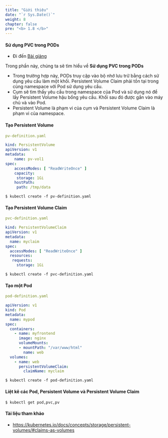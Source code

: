 ```yaml
---
title: "Giới thiệu"
date: "`r Sys.Date()`"
weight: 8
chapter: false
pre: "<b> 1.8 </b>"
---
```


#### Sử dụng PVC trong PODs

  - Đi đến [Bài giảng](https://kodekloud.com/topic/using-pvc-in-pods/)

Trong phần này, chúng ta sẽ tìm hiểu về **Sử dụng PVC trong PODs**

- Trong trường hợp này, PODs truy cập vào bộ nhớ lưu trữ bằng cách sử dụng yêu cầu làm một khối. Persistent Volume Claim phải tồn tại trong cùng namespace với Pod sử dụng yêu cầu.
- Cụm sẽ tìm thấy yêu cầu trong namespace của Pod và sử dụng nó để lấy Persistent Volume hậu bổng yêu cầu. Khối sau đó được gắn vào máy chủ và vào Pod.
- Persistent Volume là phạm vi của cụm và Persistent Volume Claim là phạm vi của namespace.

#### Tạo Persistent Volume

```yaml
pv-definition.yaml

kind: PersistentVolume
apiVersion: v1
metadata:
    name: pv-vol1
spec:
    accessModes: [ "ReadWriteOnce" ]
    capacity:
     storage: 1Gi
    hostPath:
     path: /tmp/data
```
```
$ kubectl create -f pv-definition.yaml

```

#### Tạo Persistent Volume Claim

```yaml
pvc-definition.yaml

kind: PersistentVolumeClaim
apiVersion: v1
metadata:
  name: myclaim
spec:
  accessModes: [ "ReadWriteOnce" ]
  resources:
   requests:
     storage: 1Gi
```
```
$ kubectl create -f pvc-definition.yaml
```

#### Tạo một Pod

```yaml
pod-definition.yaml

apiVersion: v1
kind: Pod
metadata:
  name: mypod
spec:
  containers:
    - name: myfrontend
      image: nginx
      volumeMounts:
      - mountPath: "/var/www/html"
        name: web
  volumes:
    - name: web
      persistentVolumeClaim:
        claimName: myclaim
```
```
$ kubectl create -f pod-definition.yaml

```

#### Liệt kê các Pod, Persistent Volume và Persistent Volume Claim

```
$ kubectl get pod,pvc,pv

```

#### Tài liệu tham khảo

- https://kubernetes.io/docs/concepts/storage/persistent-volumes/#claims-as-volumes